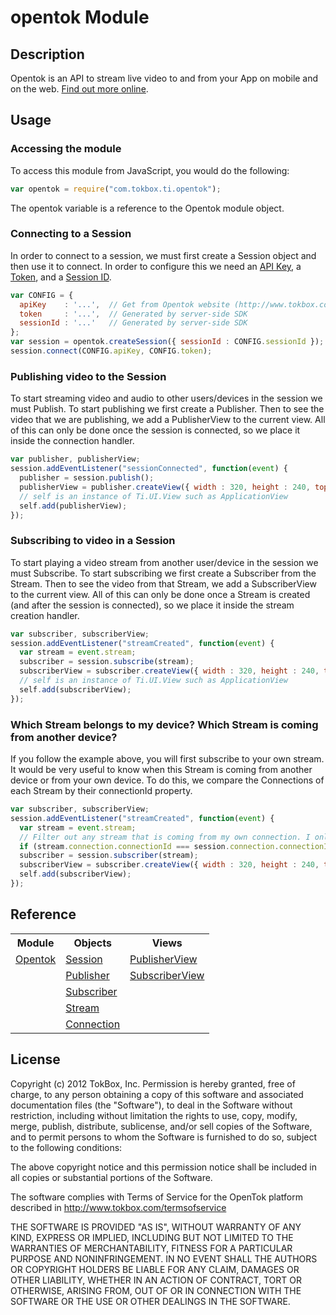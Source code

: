 # opentok Module

## Description

Opentok is an API to stream live video to and from your App on mobile and on the web. [Find out more online](http://www.tokbox.com/opentok/api).

## Usage

### Accessing the module

To access this module from JavaScript, you would do the following:

```javascript
var opentok = require("com.tokbox.ti.opentok");
```

The opentok variable is a reference to the Opentok module object.	

### Connecting to a Session

In order to connect to a session, we must first create a Session object and then use it to connect. In order to configure this we need an [API Key](http://www.tokbox.com/opentok/api/tools/js/apikey), a [Token](http://www.tokbox.com/opentok/api/tools/js/documentation/overview/token_creation.html), and a [Session ID](http://www.tokbox.com/opentok/api/tools/js/documentation/overview/session_creation.html).

```javascript
var CONFIG = {
  apiKey    : '...',  // Get from Opentok website (http://www.tokbox.com/opentok/api/tools/js/apikey)
  token     : '...',  // Generated by server-side SDK
  sessionId : '...'   // Generated by server-side SDK
};
var session = opentok.createSession({ sessionId : CONFIG.sessionId });
session.connect(CONFIG.apiKey, CONFIG.token);
```

### Publishing video to the Session

To start streaming video and audio to other users/devices in the session we must Publish. To start publishing we first create a Publisher. Then to see the video that we are publishing, we add a PublisherView to the current view. All of this can only be done once the session is connected, so we place it inside the connection handler.

```javascript
var publisher, publisherView;
session.addEventListener("sessionConnected", function(event) {
  publisher = session.publish();
  publisherView = publisher.createView({ width : 320, height : 240, top : 20 });
  // self is an instance of Ti.UI.View such as ApplicationView
  self.add(publisherView);
});
```

### Subscribing to video in a Session

To start playing a video stream from another user/device in the session we must Subscribe. To start subscribing we first create a Subscriber from the Stream. Then to see the video from that Stream, we add a SubscriberView to the current view. All of this can only be done once a Stream is created (and after the session is connected), so we place it inside the stream creation handler.

```javascript
var subscriber, subscriberView;
session.addEventListener("streamCreated", function(event) {
  var stream = event.stream;
  subscriber = session.subscribe(stream);
  subscriberView = subscriber.createView({ width : 320, height : 240, top : 20 });
  // self is an instance of Ti.UI.View such as ApplicationView
  self.add(subscriberView);
});
```

### Which Stream belongs to my device? Which Stream is coming from another device?

If you follow the example above, you will first subscribe to your own stream. It would be very useful to know when this Stream is coming from another device or from your own device. To do this, we compare the Connections of each Stream by their connectionId property.

```javascript
var subscriber, subscriberView;
session.addEventListener("streamCreated", function(event) {
  var stream = event.stream;
  // Filter out any stream that is coming from my own connection. I only want to subscribe to others
  if (stream.connection.connectionId === session.connection.connectionId) { return; }
  subscriber = session.subscriber(stream);
  subscriberView = subscriber.createView({ width : 320, height : 240, top : 20 });
  self.add(subscriberView);
});
```

## Reference

<table>
  <tr>
    <th>Module</th>
    <th>Objects</th>
    <th>Views</th>
  </tr>
  <tr>
    <td><a href="opentok.md">Opentok</a></td>
    <td><a href="session.md">Session</a></td>
    <td><a href="publisherview.md">PublisherView</a></td>
  </tr>
  <tr>
    <td></td>
    <td><a href="publisher.md">Publisher</a></td>
    <td><a href="subscriberview.md">SubscriberView</a></td>
  </tr>
  <tr>
    <td></td>
    <td><a href="subscriber.md">Subscriber</a></td>
    <td></td>
  </tr>
  <tr>
    <td></td>
    <td><a href="stream.md">Stream</a></td>
    <td></td>
  </tr>
  <tr>
    <td></td>
    <td><a href="connection.md">Connection</a></td>
    <td></td>
  </tr>
</table>

## License

Copyright (c) 2012 TokBox, Inc.
Permission is hereby granted, free of charge, to any person obtaining a copy of
this software and associated documentation files (the "Software"), to deal in 
the Software without restriction, including without limitation the rights to 
use, copy, modify, merge, publish, distribute, sublicense, and/or sell copies 
of the Software, and to permit persons to whom the Software is furnished to do 
so, subject to the following conditions:

The above copyright notice and this permission notice shall be included in all 
copies or substantial portions of the Software.

The software complies with Terms of Service for the OpenTok platform described 
in http://www.tokbox.com/termsofservice

THE SOFTWARE IS PROVIDED "AS IS", WITHOUT WARRANTY OF ANY KIND, EXPRESS OR 
IMPLIED, INCLUDING BUT NOT LIMITED TO THE WARRANTIES OF MERCHANTABILITY, 
FITNESS FOR A PARTICULAR PURPOSE AND NONINFRINGEMENT. IN NO EVENT SHALL THE 
AUTHORS OR COPYRIGHT HOLDERS BE LIABLE FOR ANY CLAIM, DAMAGES OR OTHER 
LIABILITY, WHETHER IN AN ACTION OF CONTRACT, TORT OR OTHERWISE, ARISING FROM, 
OUT OF OR IN CONNECTION WITH THE SOFTWARE OR THE USE OR OTHER DEALINGS IN THE 
SOFTWARE.

